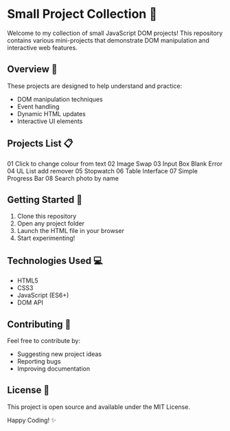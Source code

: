 # Small Project Collection 🚀

Welcome to my collection of small JavaScript DOM projects! This repository contains various mini-projects that demonstrate DOM manipulation and interactive web features.

## Overview 📝
These projects are designed to help understand and practice:
- DOM manipulation techniques
- Event handling
- Dynamic HTML updates
- Interactive UI elements

## Projects List 📋
01 Click to change colour from text
02 Image Swap
03 Input Box Blank Error
04 UL List add remover
05 Stopwatch
06 Table Interface
07 Simple Progress Bar
08 Search photo by name

## Getting Started 🎯
1. Clone this repository
2. Open any project folder
3. Launch the HTML file in your browser
4. Start experimenting!

## Technologies Used 💻
- HTML5
- CSS3
- JavaScript (ES6+)
- DOM API

## Contributing 🤝
Feel free to contribute by:
- Suggesting new project ideas
- Reporting bugs
- Improving documentation

## License 📄
This project is open source and available under the MIT License.

Happy Coding! ✨